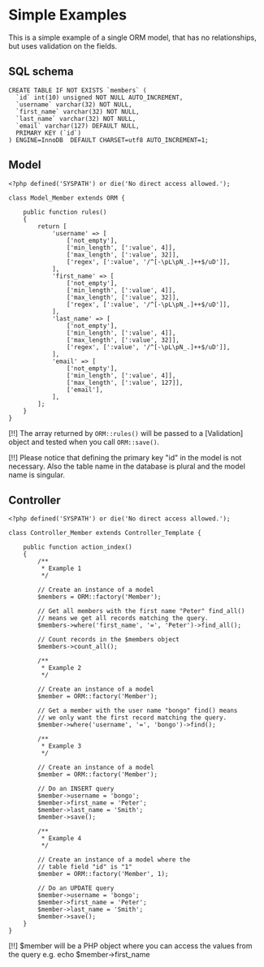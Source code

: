 # Simple Examples

This is a simple example of a single ORM model, that has no relationships, but uses validation on the fields.

## SQL schema

    CREATE TABLE IF NOT EXISTS `members` (
      `id` int(10) unsigned NOT NULL AUTO_INCREMENT,
      `username` varchar(32) NOT NULL,
      `first_name` varchar(32) NOT NULL,
      `last_name` varchar(32) NOT NULL,
      `email` varchar(127) DEFAULT NULL,
      PRIMARY KEY (`id`)
    ) ENGINE=InnoDB  DEFAULT CHARSET=utf8 AUTO_INCREMENT=1;

## Model

    <?php defined('SYSPATH') or die('No direct access allowed.');

    class Model_Member extends ORM {

        public function rules()
        {
            return [
                'username' => [
                    ['not_empty'],
                    ['min_length', [':value', 4]],
                    ['max_length', [':value', 32]],
                    ['regex', [':value', '/^[-\pL\pN_.]++$/uD']],
                ],
                'first_name' => [
                    ['not_empty'],
                    ['min_length', [':value', 4]],
                    ['max_length', [':value', 32]],
                    ['regex', [':value', '/^[-\pL\pN_.]++$/uD']],
                ],
                'last_name' => [
                    ['not_empty'],
                    ['min_length', [':value', 4]],
                    ['max_length', [':value', 32]],
                    ['regex', [':value', '/^[-\pL\pN_.]++$/uD']],
                ],
                'email' => [
                    ['not_empty'],
                    ['min_length', [':value', 4]],
                    ['max_length', [':value', 127]],
                    ['email'],
                ],
            ];
        }
    }

[!!] The array returned by `ORM::rules()` will be passed to a [Validation] object and tested when you call `ORM::save()`.

[!!] Please notice that defining the primary key "id" in the model is not necessary. Also the table name in the database is plural and the model name is singular.

## Controller

    <?php defined('SYSPATH') or die('No direct access allowed.');

    class Controller_Member extends Controller_Template {

        public function action_index()
        {
            /**
             * Example 1
             */

            // Create an instance of a model
            $members = ORM::factory('Member');

            // Get all members with the first name "Peter" find_all()
            // means we get all records matching the query.
            $members->where('first_name', '=', 'Peter')->find_all();

            // Count records in the $members object
            $members->count_all();

            /**
             * Example 2
             */

            // Create an instance of a model
            $member = ORM::factory('Member');

            // Get a member with the user name "bongo" find() means
            // we only want the first record matching the query.
            $member->where('username', '=', 'bongo')->find();

            /**
             * Example 3
             */

            // Create an instance of a model
            $member = ORM::factory('Member');

            // Do an INSERT query
            $member->username = 'bongo';
            $member->first_name = 'Peter';
            $member->last_name = 'Smith';
            $member->save();

            /**
             * Example 4
             */

            // Create an instance of a model where the
            // table field "id" is "1"
            $member = ORM::factory('Member', 1);

            // Do an UPDATE query
            $member->username = 'bongo';
            $member->first_name = 'Peter';
            $member->last_name = 'Smith';
            $member->save();
        }
    }

[!!] $member will be a PHP object where you can access the values from the query e.g. echo $member->first_name
